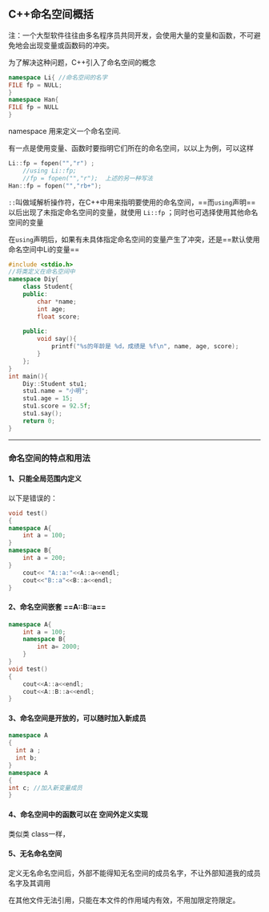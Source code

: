 ## C++命名空间概括

注：一个大型软件往往由多名程序员共同开发，会使用大量的变量和函数，不可避免地会出现变量或函数码的冲突。

为了解决这种问题，C++引入了命名空间的概念

```c++
namespace Li{ //命名空间的名字
FILE fp = NULL;
}
namespace Han{
FILE fp = NULL
}
```

namespace 用来定义一个命名空间.

有一点是使用变量、函数时要指明它们所在的命名空间，以以上为例，可以这样

```c++
Li::fp = fopen("","r") ;
    //using Li::fp;
    //fp = fopen("","r");  上述的另一种写法
Han::fp = fopen("","rb+");
```

`::`叫做域解析操作符，在C++中用来指明要使用的命名空间，==而`using`声明==以后出现了未指定命名空间的变量，就使用 `Li::fp` ；同时也可选择使用其他命名空间的变量

在`using`声明后，如果有未具体指定命名空间的变量产生了冲突，还是==默认使用命名空间中Li的变量==

````c++
#include <stdio.h>
//将类定义在命名空间中
namespace Diy{
    class Student{
    public:
        char *name;
        int age;
        float score;
  
    public:
        void say(){
            printf("%s的年龄是 %d，成绩是 %f\n", name, age, score);
        }
    };
}
int main(){
    Diy::Student stu1;
    stu1.name = "小明";
    stu1.age = 15;
    stu1.score = 92.5f;
    stu1.say();
    return 0;
}
````

---



### 命名空间的特点和用法

#### 1、只能全局范围内定义

以下是错误的：

```c++
void test()
{
namespace A{
 	int a = 100;
}
namespace B{
	int a = 200;
}
	cout<< "A::a:"<<A::a<<endl;
	cout<<"B::a"<<B::a<<endl;
}
```





#### 2、命名空间嵌套     ==A::B::a==

```c++
namespace A{
	int a = 100;
	namespace B{
		int a= 2000;
	}
}
void test()
{
	cout<<A::a<<endl;
	cout<<A::B::a<<endl;
}
```



#### 3、命名空间是开放的，可以随时加入新成员

```c++
namespace A
{
  int a ;
  int b;
}
namespace A
{
int c; //加入新变量成员
}
```

#### 4、命名空间中的函数可以在 空间外定义实现

类似类 class一样， 

#### 5、无名命名空间

定义无名命名空间后，外部不能得知无名空间的成员名字，不让外部知道我的成员名字及其调用

在其他文件无法引用，只能在本文件的作用域内有效，不用加限定符限定。